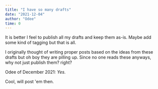 ```yaml
---
title: "I have so many drafts"
date: "2021-12-04"
author: "Odee"
time: 0
---
```


It is better I feel to publish all my drafts and keep them as-is. Maybe add some kind of tagging but that is all.

I originally thought of writing proper posts based on the ideas from these drafts but oh boy they are pilling up.
Since no one reads these anyways, why not just publish them? right?

Odee of December 2021: *Yes.*

Cool, will post 'em then.
